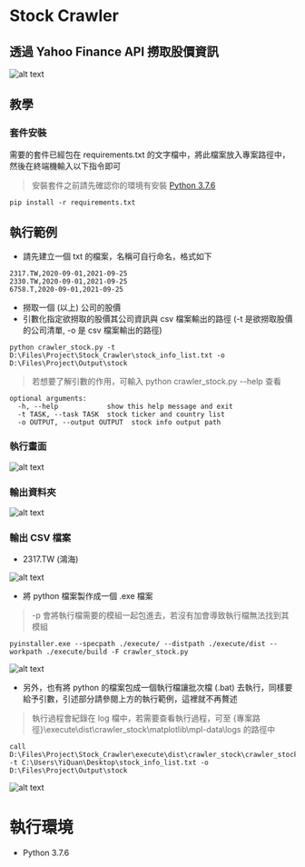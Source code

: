 # Stock Crawler

## 透過 Yahoo Finance API 撈取股價資訊

![alt text](https://imgur.com/SEyXbAC.png)

## 教學
### 套件安裝
需要的套件已經包在 requirements.txt 的文字檔中，將此檔案放入專案路徑中，然後在終端機輸入以下指令即可
> 安裝套件之前請先確認你的環境有安裝 [Python 3.7.6](https://www.python.org/downloads/release/python-376/)
```
pip install -r requirements.txt
```

## 執行範例
* 請先建立一個 txt 的檔案，名稱可自行命名，格式如下
```
2317.TW,2020-09-01,2021-09-25
2330.TW,2020-09-01,2021-09-25
6758.T,2020-09-01,2021-09-25
```

* 撈取一個 (以上) 公司的股價
* 引數化指定欲撈取的股價其公司資訊與 csv 檔案輸出的路徑 (-t 是欲撈取股價的公司清單, -o 是 csv 檔案輸出的路徑)

```
python crawler_stock.py -t D:\Files\Project\Stock_Crawler\stock_info_list.txt -o D:\Files\Project\Output\stock
```
> 若想要了解引數的作用，可輸入 python crawler_stock.py --help 查看

```
optional arguments:
  -h, --help            show this help message and exit
  -t TASK, --task TASK  stock ticker and country list
  -o OUTPUT, --output OUTPUT  stock info output path
```

### 執行畫面
![alt text](https://imgur.com/F2fYuOY.png)

### 輸出資料夾
![alt text](https://imgur.com/SNMz0I3.png)

### 輸出 CSV 檔案

* 2317.TW (鴻海)

![alt text](https://imgur.com/dp3Y39K.png)

* 將 python 檔案製作成一個 .exe 檔案

> -p 會將執行檔需要的模組一起包進去，若沒有加會導致執行檔無法找到其模組

```
pyinstaller.exe --specpath ./execute/ --distpath ./execute/dist --workpath ./execute/build -F crawler_stock.py
```
![alt text](https://imgur.com/m35Aun6.png)

* 另外，也有將 python 的檔案包成一個執行檔讓批次檔 (.bat) 去執行，同樣要給予引數，引述部分請參閱上方的執行範例，這裡就不再贅述

> 執行過程會紀錄在 log 檔中，若需要查看執行過程，可至 {專案路徑}\execute\dist\crawler_stock\matplotlib\mpl-data\logs 的路徑中
```
call D:\Files\Project\Stock_Crawler\execute\dist\crawler_stock\crawler_stock.exe -t C:\Users\YiQuan\Desktop\stock_info_list.txt -o D:\Files\Project\Output\stock
```

![alt text](https://imgur.com/gU0sVEz.png)

# 執行環境
* Python 3.7.6

